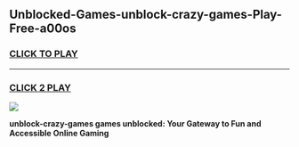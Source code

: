 
## Unblocked-Games-unblock-crazy-games-Play-Free-a00os
<h3>
<a href="https://premium76.site?title=unblock-crazy-games&ref=21A">CLICK TO PLAY</a></h3>
<hr>

<h3>
<a href="https://premium76.site?title=unblock-crazy-games&ref=21A">CLICK 2 PLAY</a>
  
</h3>

<a href="https://premium76.site?title=unblock-crazy-games&ref=21A"><img src="https://clearcache.store/games.png"></a>


**unblock-crazy-games games unblocked: Your Gateway to Fun and Accessible Online Gaming**

